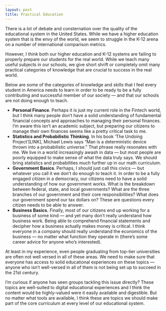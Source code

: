 ```yaml
---
layout: post
title: Practical Education
---
```


There is a lot of debate and consternation over the quality of the educational
system in the United States. While we have a higher education system that is
the envy of the world, we seem to struggle in the K-12 arena on a number of
international comparison metrics.

However, I think both our higher education and K-12 systems are failing to
properly prepare our students for the real world. While we teach many useful
subjects in our schools, we give short shrift or completely omit many
practical categories of knowledge that are crucial to success in the real
world.

Below are some of the categories of knowledge and skills that I feel every
student in America needs to learn in order to be ready to be a fully
contributing and successful member of our society — and that our schools are
not doing enough to teach.

  * **Personal Finance**. Perhaps it is just my current role in the Fintech world, but I think many people don’t have a solid understanding of fundamental financial concepts and approaches to managing their personal finances. I’m aware this isn’t an academic subject, but preparing our citizens to manage their own finances seems like a pretty critical task to me.
  * **Statistics and Probabilistic Thinking**. In his book ‘The Undoing Project’[LINK], Michael Lewis says “Man is a deterministic device thrown into a probabilistic universe.” That phrase really resonates with me. We live in a world increasingly awash in data — but most people are poorly equipped to make sense of what the data truly says. We should bring statistics and probabilities much further up in our math curriculum.
  * **Government Basics**. Perhaps, I should just call this civics — but whatever you call it we don’t do enough to teach it. In order to be a fully engaged citizen in a democracy, our citizens need to have a solid understanding of how our government works. What is the breakdown between federal, state, and local governments? What are the three branches of our government and their core responsibilities? What does our government spend our tax dollars on? These are questions every citizen needs to be able to answer.
  * **Business Basics.** Finally, most of our citizens end up working for a business of some kind — and yet many don’t really understand how business work. Being able to comprehend financial statements and decipher how a business actually makes money is critical. I think everyone in a company should really understand the economics of the business — no matter what function they operate in (there’s some career advice for anyone who’s interested).

At least in my experience, even people graduating from top-tier universities
are often not well versed in all of these areas. We need to make sure that
everyone has access to solid educational experiences on these topics — anyone
who isn’t well-versed in all of them is not being set up to succeed in the
21st century.

I’m curious if anyone has seen groups tackling this issue directly? These
topics are well-suited to digital educational experiences and I think the
content would be highly-valued were it easily available and digestible. But no
matter what tools are available, I think these are topics we should make part
of the core curriculum at every level of our educational system.

